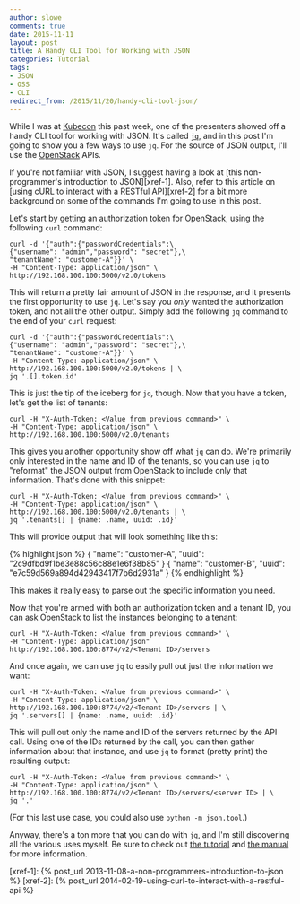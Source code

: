 ```yaml
---
author: slowe
comments: true
date: 2015-11-11
layout: post
title: A Handy CLI Tool for Working with JSON
categories: Tutorial
tags:
- JSON
- OSS
- CLI
redirect_from: /2015/11/20/handy-cli-tool-json/
---
```


While I was at [Kubecon][link-2] this past week, one of the presenters showed off a handy CLI tool for working with JSON. It's called [`jq`][link-1], and in this post I'm going to show you a few ways to use `jq`. For the source of JSON output, I'll use the [OpenStack][link-3] APIs.

If you're not familiar with JSON, I suggest having a look at [this non-programmer's introduction to JSON][xref-1]. Also, refer to this article on [using cURL to interact with a RESTful API][xref-2] for a bit more background on some of the commands I'm going to use in this post.

Let's start by getting an authorization token for OpenStack, using the following `curl` command:

    curl -d '{"auth":{"passwordCredentials":\
    {"username": "admin","password": "secret"},\
    "tenantName": "customer-A"}}' \
    -H "Content-Type: application/json" \
    http://192.168.100.100:5000/v2.0/tokens

This will return a pretty fair amount of JSON in the response, and it presents the first opportunity to use `jq`. Let's say you _only_ wanted the authorization token, and not all the other output. Simply add the following `jq` command to the end of your `curl` request:

    curl -d '{"auth":{"passwordCredentials":\
    {"username": "admin","password": "secret"},\
    "tenantName": "customer-A"}}' \
    -H "Content-Type: application/json" \
    http://192.168.100.100:5000/v2.0/tokens | \
    jq '.[].token.id'

This is just the tip of the iceberg for `jq`, though. Now that you have a token, let's get the list of tenants:

    curl -H "X-Auth-Token: <Value from previous command>" \
    -H "Content-Type: application/json" \
    http://192.168.100.100:5000/v2.0/tenants

This gives you another opportunity show off what `jq` can do. We're primarily only interested in the name and ID of the tenants, so you can use `jq` to "reformat" the JSON output from OpenStack to include only that information. That's done with this snippet:

    curl -H "X-Auth-Token: <Value from previous command>" \
    -H "Content-Type: application/json" \
    http://192.168.100.100:5000/v2.0/tenants | \
    jq '.tenants[] | {name: .name, uuid: .id}'

This will provide output that will look something like this:

{% highlight json %}
{
  "name": "customer-A",
  "uuid": "2c9dfbd9f1be3e88c56c88e1e6f38b85"
}
{
  "name": "customer-B",
  "uuid": "e7c59d569a894d42943417f7b6d2931a"
}
{% endhighlight %}

This makes it really easy to parse out the specific information you need.

Now that you're armed with both an authorization token and a tenant ID, you can ask OpenStack to list the instances belonging to a tenant:

    curl -H "X-Auth-Token: <Value from previous command>" \
    -H "Content-Type: application/json"
    http://192.168.100.100:8774/v2/<Tenant ID>/servers

And once again, we can use `jq` to easily pull out just the information we want:

    curl -H "X-Auth-Token: <Value from previous command>" \
    -H "Content-Type: application/json" \
    http://192.168.100.100:8774/v2/<Tenant ID>/servers | \
    jq '.servers[] | {name: .name, uuid: .id}'

This will pull out only the name and ID of the servers returned by the API call. Using one of the IDs returned by the call, you can then gather information about that instance, and use `jq` to format (pretty print) the resulting output:

    curl -H "X-Auth-Token: <Value from previous command>" \
    -H "Content-Type: application/json" \
    http://192.168.100.100:8774/v2/<Tenant ID>/servers/<server ID> | \
    jq '.'

(For this last use case, you could also use `python -m json.tool`.)

Anyway, there's a ton more that you can do with `jq`, and I'm still discovering all the various uses myself. Be sure to check out [the tutorial][link-4] and [the manual][link-5] for more information.



[link-1]: https://stedolan.github.io/jq/
[link-2]: https://kubecon.io
[link-3]: http://www.openstack.org/
[link-4]: https://stedolan.github.io/jq/tutorial/
[link-5]: https://stedolan.github.io/jq/manual/
[xref-1]: {% post_url 2013-11-08-a-non-programmers-introduction-to-json %}
[xref-2]: {% post_url 2014-02-19-using-curl-to-interact-with-a-restful-api %}
